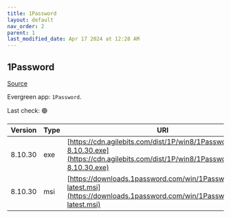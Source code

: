 ```yaml
---
title: 1Password
layout: default
nav_order: 2
parent: 1
last_modified_date: Apr 17 2024 at 12:28 AM
---
```


## 1Password

[Source](https://1password.com/)

Evergreen app: `1Password`. 

Last check: 🟢

| Version | Type | URI                                                                                                                                    |
| ------- | ---- | -------------------------------------------------------------------------------------------------------------------------------------- |
| 8.10.30 | exe  | [https://cdn.agilebits.com/dist/1P/win8/1PasswordSetup-8.10.30.exe](https://cdn.agilebits.com/dist/1P/win8/1PasswordSetup-8.10.30.exe) |
| 8.10.30 | msi  | [https://downloads.1password.com/win/1PasswordSetup-latest.msi](https://downloads.1password.com/win/1PasswordSetup-latest.msi)         |
